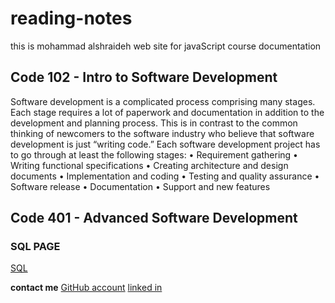 # reading-notes

this is mohammad alshraideh web site for  javaScript course documentation  

## Code 102 - Intro to Software Development

Software development is a complicated process comprising many stages. Each stage requires a
lot of paperwork and documentation in addition to the development and planning process. This
is in contrast to the common thinking of newcomers to the software industry who believe that
software development is just “writing code.” Each software development project has to go
through at least the following stages:
• Requirement gathering
• Writing functional specifications
• Creating architecture and design documents
• Implementation and coding
• Testing and quality assurance
• Software release
• Documentation
• Support and new features

## Code 401 - Advanced Software Development
  ### SQL PAGE 
[SQL](./sql.md)


**contact me**
[GitHub account](https://github.com/mohammadsh96)
[linked in ](https://www.linkedin.com/in/mohammad-alshraideh-67820b186/)
